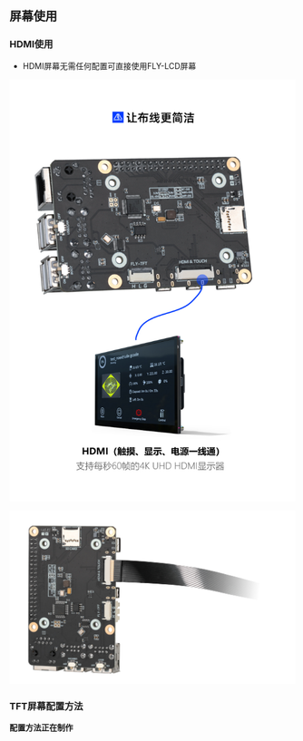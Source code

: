 ## 屏幕使用

<!-- tabs:start -->

### **HDMI使用**

* HDMI屏幕无需任何配置可直接使用FLY-LCD屏幕

![hdmi](../../images/boards/fly_cm4/hdmi.jpg)

![hdmi](../../images/boards/fly_cm4/hdmi.png)

### **TFT屏幕配置方法**

**配置方法正在制作**

<!-- tabs:end -->